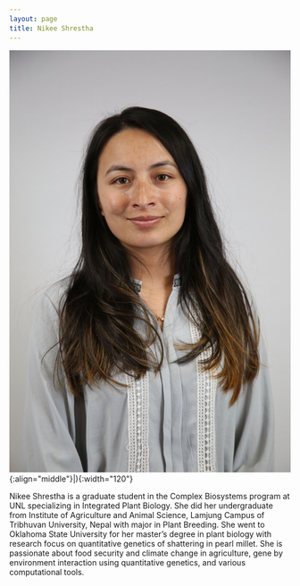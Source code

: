 ```yaml
---
layout: page
title: Nikee Shrestha 
---
```


![Nikee Shrestha](/images/People_Images/NikeeS.jpg){:align="middle"}|){:width="120"}

Nikee Shrestha is a graduate student in the Complex Biosystems program at UNL specializing in Integrated Plant Biology. She did her undergraduate from Institute of Agriculture and Animal Science, Lamjung Campus of Tribhuvan University, Nepal with major in Plant Breeding. She went to Oklahoma State University for her master’s degree in plant biology with research focus on quantitative genetics of shattering in pearl millet. She is passionate about food security and climate change in agriculture, gene by environment interaction using quantitative genetics, and various computational tools.
